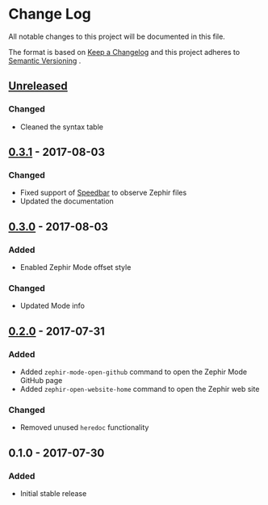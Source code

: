 # Change Log

All notable changes to this project will be documented in this file.

The format is based on [Keep a Changelog][keep-cl] and this project adheres
to [Semantic Versioning][semver] .

## [Unreleased]
### Changed
- Cleaned the syntax table

## [0.3.1] - 2017-08-03
### Changed
- Fixed support of [Speedbar][speedbar] to observe Zephir files
- Updated the documentation

## [0.3.0] - 2017-08-03
### Added
- Enabled Zephir Mode offset style

### Changed
- Updated Mode info

## [0.2.0] - 2017-07-31
### Added
- Added `zephir-mode-open-github` command to open the Zephir Mode GitHub page
- Added `zephir-open-website-home` command to open the Zephir web site

### Changed
- Removed unused `heredoc` functionality

## 0.1.0 - 2017-07-30
### Added
- Initial stable release

[Unreleased]: https://github.com/sergeyklay/zephir-mode/compare/0.3.1...HEAD
[0.3.1]: https://github.com/sergeyklay/zephir-mode/compare/0.3.0...0.3.1
[0.3.0]: https://github.com/sergeyklay/zephir-mode/compare/0.2.0...0.3.0
[0.2.0]: https://github.com/sergeyklay/zephir-mode/compare/0.1.0...0.2.0
[keep-cl]: http://keepachangelog.com
[semver]: http://semver.org
[speedbar]: https://www.gnu.org/software/emacs/manual/html_node/emacs/Speedbar.html

